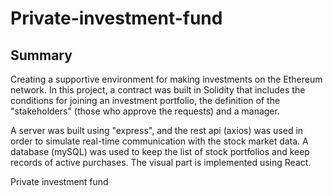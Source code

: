# Private-investment-fund
## Summary

Creating a supportive environment for making investments on the Ethereum network. In this project, a contract was built in Solidity that includes the conditions for joining an investment portfolio, the definition of the "stakeholders" (those who approve the requests) and a manager.


A server was built using "express", and the rest api (axios) was used in order to simulate real-time communication with the stock market data. A database (mySQL) was used to keep the list of stock portfolios and keep records of active purchases.
The visual part is implemented using React.

Private investment fund

